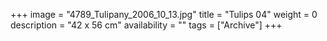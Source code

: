 +++
image = "4789_Tulipany_2006_10_13.jpg"
title = "Tulips 04"
weight = 0
description = "42 x 56 cm"
availability = ""
tags = ["Archive"]
+++
